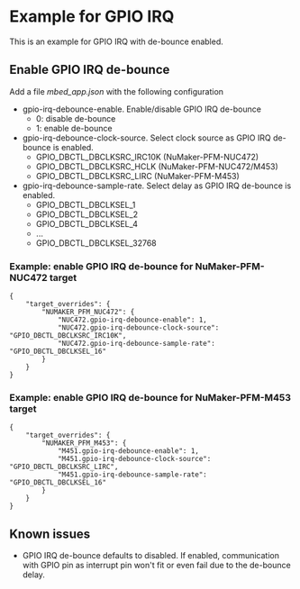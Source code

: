 # Example for GPIO IRQ

This is an example for GPIO IRQ with de-bounce enabled.

## Enable GPIO IRQ de-bounce

Add a file *mbed_app.json* with the following configuration

- gpio-irq-debounce-enable. Enable/disable GPIO IRQ de-bounce
    - 0: disable de-bounce
    - 1: enable de-bounce
- gpio-irq-debounce-clock-source. Select clock source as GPIO IRQ de-bounce is enabled.
    - GPIO_DBCTL_DBCLKSRC_IRC10K (NuMaker-PFM-NUC472)
    - GPIO_DBCTL_DBCLKSRC_HCLK (NuMaker-PFM-NUC472/M453)
    - GPIO_DBCTL_DBCLKSRC_LIRC (NuMaker-PFM-M453)
- gpio-irq-debounce-sample-rate. Select delay as GPIO IRQ de-bounce is enabled.
    - GPIO_DBCTL_DBCLKSEL_1
    - GPIO_DBCTL_DBCLKSEL_2
    - GPIO_DBCTL_DBCLKSEL_4
    - ...
    - GPIO_DBCTL_DBCLKSEL_32768
    
### Example: enable GPIO IRQ de-bounce for NuMaker-PFM-NUC472 target
```
{
    "target_overrides": {
        "NUMAKER_PFM_NUC472": {
            "NUC472.gpio-irq-debounce-enable": 1,
            "NUC472.gpio-irq-debounce-clock-source": "GPIO_DBCTL_DBCLKSRC_IRC10K",
            "NUC472.gpio-irq-debounce-sample-rate": "GPIO_DBCTL_DBCLKSEL_16"
        }
    }
}
```

### Example: enable GPIO IRQ de-bounce for NuMaker-PFM-M453 target
```
{
    "target_overrides": {
        "NUMAKER_PFM_M453": {
            "M451.gpio-irq-debounce-enable": 1,
            "M451.gpio-irq-debounce-clock-source": "GPIO_DBCTL_DBCLKSRC_LIRC",
            "M451.gpio-irq-debounce-sample-rate": "GPIO_DBCTL_DBCLKSEL_16"
        }
    }
}
```

## Known issues
- GPIO IRQ de-bounce defaults to disabled. If enabled, communication with GPIO pin as interrupt pin won't fit 
or even fail due to the de-bounce delay.